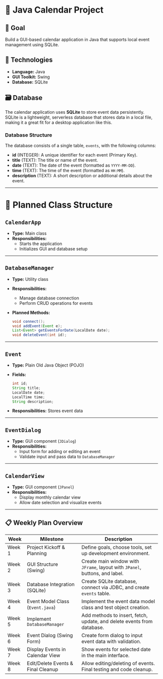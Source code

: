 # 📅 Java Calendar Project

## 🎯 Goal

Build a GUI-based calendar application in Java that supports local event management using SQLite. 

## 🧰 Technologies

- **Language:** Java 
- **GUI Toolkit:** Swing
- **Database:** SQLite

## 🗃 Database

The calendar application uses **SQLite** to store event data persistently. SQLite is a lightweight, serverless database that stores data in a local file, making it a great fit for a desktop application like this.

### Database Structure

The database consists of a single table, `events`, with the following columns:

- **id** (INTEGER): A unique identifier for each event (Primary Key).
- **title** (TEXT): The title or name of the event.
- **date** (TEXT): The date of the event (formatted as `YYYY-MM-DD`).
- **time** (TEXT): The time of the event (formatted as `HH:MM`).
- **description** (TEXT): A short description or additional details about the event.
---

# 🧩 Planned Class Structure

## `CalendarApp`

- **Type:** Main class  
- **Responsibilities:**
  - Starts the application
  - Initializes GUI and database setup

---

## `DatabaseManager`

- **Type:** Utility class  
- **Responsibilities:**
  - Manage database connection
  - Perform CRUD operations for events

- **Planned Methods:**

  ```java
  void connect();
  void addEvent(Event e);
  List<Event> getEventsForDate(LocalDate date);
  void deleteEvent(int id);
  ```

---

## `Event`

- **Type:** Plain Old Java Object (POJO)  
- **Fields:**

  ```java
  int id;
  String title;
  LocalDate date;
  LocalTime time;
  String description;
  ```

- **Responsibilities:** Stores event data

---

## `EventDialog`

- **Type:** GUI component (`JDialog`)  
- **Responsibilities:**
  - Input form for adding or editing an event
  - Validate input and pass data to `DatabaseManager`

---

## `CalendarView`

- **Type:** GUI component (`JPanel`)  
- **Responsibilities:**
  - Display monthly calendar view
  - Allow date selection and visualize events

---



## 📋 Weekly Plan Overview

| Week      | Milestone                         | Description                                                                  |
|-----------|------------------------------------|------------------------------------------------------------------------------|
| Week 1    | Project Kickoff & Planning         | Define goals, choose tools, set up development environment.                 |
| Week 2    | GUI Structure (Swing)              | Create main window with `JFrame`, layout with `JPanel`, buttons, and label. |
| Week 3    | Database Integration (SQLite)      | Create SQLite database, connect via JDBC, and create `events` table.        |
| Week 4    | Event Model Class (`Event.java`)   | Implement the event data model class and test object creation.              |
| Week 5    | Implement `DatabaseManager`        | Add methods to insert, fetch, update, and delete events from database.      |
| Week 6    | Event Dialog (Swing Form)          | Create form dialog to input event data with validation.                     |
| Week 7    | Display Events in Calendar View    | Show events for selected date in the main interface.                        |
| Week 8    | Edit/Delete Events & Final Cleanup | Allow editing/deleting of events. Final testing and code cleanup.           |
